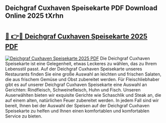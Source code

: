 ## Deichgraf Cuxhaven Speisekarte PDF Download Online 2025 tXrhn

# <h2><a href="http://gc85xfh.nevu.top/?p=Deichgraf+Cuxhaven+Speisekarte">🔗 👉🔴 Deichgraf Cuxhaven Speisekarte 2025 PDF</a></h2>

[![Deichgraf Cuxhaven Speisekarte 2025 PDF](https://i.imgur.com/dBaPXMq.png)](http://gc85xfh.nevu.top/?p=Deichgraf+Cuxhaven+Speisekarte)
Die Deichgraf Cuxhaven Speisekarte ist eine Gelegenheit, etwas Leckeres zu wählen, das zu Ihrem Lebensstil passt. Auf der Deichgraf Cuxhaven Speisekarte unseres Restaurants finden Sie eine große Auswahl an leichten und frischen Salaten, die aus frischem Gemüse und Obst zubereitet werden. Für Fleischliebhaber gibt es auf unserer Deichgraf Cuxhaven Speisekarte eine Auswahl an Gerichten: Rindfleisch, Schweinefleisch, Huhn und Fisch. Unseren Auserwählten bieten wir exquisite Gerichte wie Schaschlik und Steak an, die auf einem alten, natürlichen Feuer zubereitet werden. In jedem Fall sind wir bereit, Ihnen bei der Auswahl der Speisen auf der Deichgraf Cuxhaven Speisekarte zu helfen und Ihnen einen komfortablen und komfortablen Service zu bieten.
